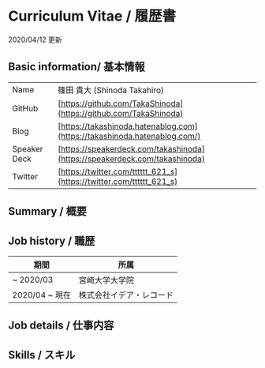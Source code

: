 # Curriculum Vitae / 履歴書
2020/04/12 更新

## Basic information/ 基本情報
|||
|---|---|
|Name  |篠田 貴大 (Shinoda Takahiro) |
|GitHub|[https://github.com/TakaShinoda](https://github.com/TakaShinoda)|
|Blog  |[https://takashinoda.hatenablog.com](https://takashinoda.hatenablog.com/)  |
|Speaker Deck|[https://speakerdeck.com/takashinoda](https://speakerdeck.com/takashinoda)|
|Twitter|[https://twitter.com/tttttt_621_s](https://twitter.com/tttttt_621_s)|

## Summary / 概要



## Job history / 職歴
|期間|所属|
|---|---|
|~ 2020/03|宮崎大学大学院|
|2020/04 ~ 現在|株式会社イデア・レコード|



## Job details / 仕事内容



## Skills / スキル